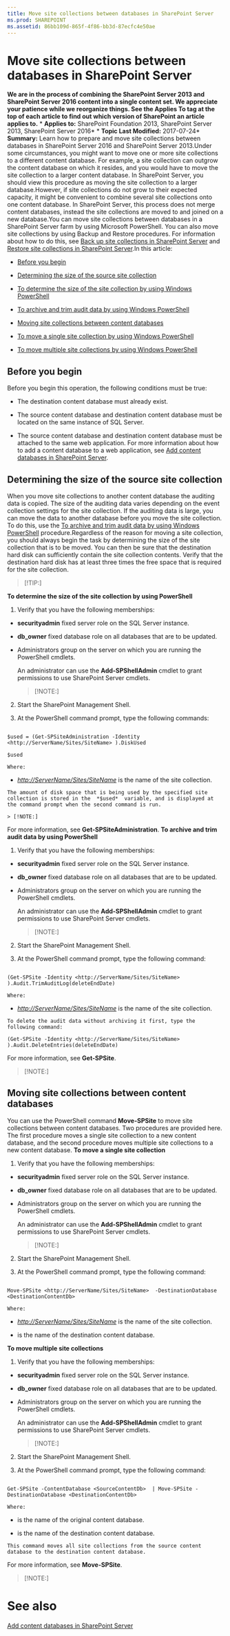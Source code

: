 ```yaml
---
title: Move site collections between databases in SharePoint Server
ms.prod: SHAREPOINT
ms.assetid: 86bb109d-865f-4f86-bb3d-87ecfc4e50ae
---
```



# Move site collections between databases in SharePoint Server
 **We are in the process of combining the SharePoint Server 2013 and SharePoint Server 2016 content into a single content set. We appreciate your patience while we reorganize things. See the Applies To tag at the top of each article to find out which version of SharePoint an article applies to.** * **Applies to:** SharePoint Foundation 2013, SharePoint Server 2013, SharePoint Server 2016*  * **Topic Last Modified:** 2017-07-24* **Summary:** Learn how to prepare and move site collections between databases in SharePoint Server 2016 and SharePoint Server 2013.Under some circumstances, you might want to move one or more site collections to a different content database. For example, a site collection can outgrow the content database on which it resides, and you would have to move the site collection to a larger content database. In SharePoint Server, you should view this procedure as moving the site collection to a larger database.However, if site collections do not grow to their expected capacity, it might be convenient to combine several site collections onto one content database. In SharePoint Server, this process does not merge content databases, instead the site collections are moved to and joined on a new database.You can move site collections between databases in a SharePoint Server farm by using Microsoft PowerShell. You can also move site collections by using Backup and Restore procedures. For information about how to do this, see  [Back up site collections in SharePoint Server](html/back-up-site-collections-in-sharepoint-server.md) and [Restore site collections in SharePoint Server](html/restore-site-collections-in-sharepoint-server.md).In this article:
-  [Before you begin](#begin)
    
  
-  [Determining the size of the source site collection](#Section2)
    
  -  [To determine the size of the site collection by using Windows PowerShell](#proc1)
    
  
  -  [To archive and trim audit data by using Windows PowerShell](#proc2)
    
  
-  [Moving site collections between content databases](#Section3)
    
  
-  [To move a single site collection by using Windows PowerShell](#proc3)
    
  
-  [To move multiple site collections by using Windows PowerShell](#proc4)
    
  

## Before you begin
<a name="begin"> </a>

Before you begin this operation, the following conditions must be true:
- The destination content database must already exist.
    
  
- The source content database and destination content database must be located on the same instance of SQL Server.
    
  
- The source content database and destination content database must be attached to the same web application. For more information about how to add a content database to a web application, see  [Add content databases in SharePoint Server](html/add-content-databases-in-sharepoint-server.md).
    
  

## Determining the size of the source site collection
<a name="Section2"> </a>

When you move site collections to another content database the auditing data is copied. The size of the auditing data varies depending on the event collection settings for the site collection. If the auditing data is large, you can move the data to another database before you move the site collection. To do this, use the  [To archive and trim audit data by using Windows PowerShell](#proc2) procedure.Regardless of the reason for moving a site collection, you should always begin the task by determining the size of the site collection that is to be moved. You can then be sure that the destination hard disk can sufficiently contain the site collection contents. Verify that the destination hard disk has at least three times the free space that is required for the site collection.
> [!TIP:]

  
    
    

 **To determine the size of the site collection by using PowerShell**
1. Verify that you have the following memberships:
    
  - **securityadmin** fixed server role on the SQL Server instance.
    
  
  - **db_owner** fixed database role on all databases that are to be updated.
    
  
  - Administrators group on the server on which you are running the PowerShell cmdlets.
    
  

    An administrator can use the **Add-SPShellAdmin** cmdlet to grant permissions to use SharePoint Server cmdlets.
    
    > [!NOTE:]
      
2. Start the SharePoint Management Shell.
    
  
3. At the PowerShell command prompt, type the following commands:
    
  ```
  
$used = (Get-SPSiteAdministration -Identity <http://ServerName/Sites/SiteName> ).DiskUsed
  ```


  ```
  $used
  ```


    
    
    Where:
    
  -  *<http://ServerName/Sites/SiteName>*  is the name of the site collection.
    
  

    The amount of disk space that is being used by the specified site collection is stored in the  *$used*  variable, and is displayed at the command prompt when the second command is run.
    
    > [!NOTE:]
      
For more information, see **Get-SPSiteAdministration**. **To archive and trim audit data by using PowerShell**
1. Verify that you have the following memberships:
    
  - **securityadmin** fixed server role on the SQL Server instance.
    
  
  - **db_owner** fixed database role on all databases that are to be updated.
    
  
  - Administrators group on the server on which you are running the PowerShell cmdlets.
    
  

    An administrator can use the **Add-SPShellAdmin** cmdlet to grant permissions to use SharePoint Server cmdlets.
    
    > [!NOTE:]
      
2. Start the SharePoint Management Shell.
    
  
3. At the PowerShell command prompt, type the following command:
    
  ```
  
(Get-SPSite -Identity <http://ServerName/Sites/SiteName> ).Audit.TrimAuditLog(deleteEndDate)
  ```


    
    
    Where:
    
  -  *<http://ServerName/Sites/SiteName>*  is the name of the site collection.
    
  

    
    
    To delete the audit data without archiving it first, type the following command:
    


  ```
  (Get-SPSite -Identity <http://ServerName/Sites/SiteName> ).Audit.DeleteEntries(deleteEndDate)
  ```

For more information, see **Get-SPSite**.
> [!NOTE:]

  
    
    


## Moving site collections between content databases
<a name="Section3"> </a>

You can use the PowerShell command **Move-SPSite** to move site collections between content databases. Two procedures are provided here. The first procedure moves a single site collection to a new content database, and the second procedure moves multiple site collections to a new content database. **To move a single site collection**
1. Verify that you have the following memberships:
    
  - **securityadmin** fixed server role on the SQL Server instance.
    
  
  - **db_owner** fixed database role on all databases that are to be updated.
    
  
  - Administrators group on the server on which you are running the PowerShell cmdlets.
    
  

    An administrator can use the **Add-SPShellAdmin** cmdlet to grant permissions to use SharePoint Server cmdlets.
    
    > [!NOTE:]
      
2. Start the SharePoint Management Shell.
    
  
3. At the PowerShell command prompt, type the following command:
    
  ```
  
Move-SPSite <http://ServerName/Sites/SiteName>  -DestinationDatabase <DestinationContentDb>
  ```


    
    
    Where:
    
  -  *<http://ServerName/Sites/SiteName>*  is the name of the site collection.
    
  
  -  *<DestinationContentDb>*  is the name of the destination content database.
    
  
 **To move multiple site collections**
1. Verify that you have the following memberships:
    
  - **securityadmin** fixed server role on the SQL Server instance.
    
  
  - **db_owner** fixed database role on all databases that are to be updated.
    
  
  - Administrators group on the server on which you are running the PowerShell cmdlets.
    
  

    An administrator can use the **Add-SPShellAdmin** cmdlet to grant permissions to use SharePoint Server cmdlets.
    
    > [!NOTE:]
      
2. Start the SharePoint Management Shell.
    
  
3. At the PowerShell command prompt, type the following command:
    
  ```
  
Get-SPSite -ContentDatabase <SourceContentDb>  | Move-SPSite -DestinationDatabase <DestinationContentDb>
  ```


    
    
    Where:
    
  -  *<SourceContentDb>*  is the name of the original content database.
    
  
  -  *<DestinationContentDb>*  is the name of the destination content database.
    
  

    This command moves all site collections from the source content database to the destination content database.
    
  
For more information, see **Move-SPSite**.
> [!NOTE:]

  
    
    


# See also

#### 

 [Add content databases in SharePoint Server](html/add-content-databases-in-sharepoint-server.md)
  
    
    

  
    
    

